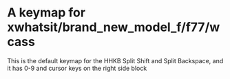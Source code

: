 # A  keymap for xwhatsit/brand_new_model_f/f77/wcass

This is the default keymap for the HHKB Split Shift and Split Backspace, and it has 0-9 and cursor keys on the right side block
